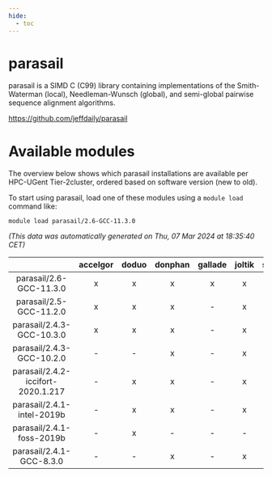 ```yaml
---
hide:
  - toc
---
```


parasail
========


parasail is a SIMD C (C99) library containing implementations of the Smith-Waterman (local), Needleman-Wunsch (global), and semi-global pairwise sequence alignment algorithms.

https://github.com/jeffdaily/parasail
# Available modules


The overview below shows which parasail installations are available per HPC-UGent Tier-2cluster, ordered based on software version (new to old).

To start using parasail, load one of these modules using a `module load` command like:

```shell
module load parasail/2.6-GCC-11.3.0
```

*(This data was automatically generated on Thu, 07 Mar 2024 at 18:35:40 CET)*  

| |accelgor|doduo|donphan|gallade|joltik|skitty|
| :---: | :---: | :---: | :---: | :---: | :---: | :---: |
|parasail/2.6-GCC-11.3.0|x|x|x|x|x|x|
|parasail/2.5-GCC-11.2.0|x|x|x|-|x|x|
|parasail/2.4.3-GCC-10.3.0|x|x|x|-|x|x|
|parasail/2.4.3-GCC-10.2.0|-|-|x|-|x|-|
|parasail/2.4.2-iccifort-2020.1.217|-|x|x|-|x|x|
|parasail/2.4.1-intel-2019b|-|x|x|-|x|x|
|parasail/2.4.1-foss-2019b|-|x|-|-|-|-|
|parasail/2.4.1-GCC-8.3.0|-|-|x|-|x|x|
